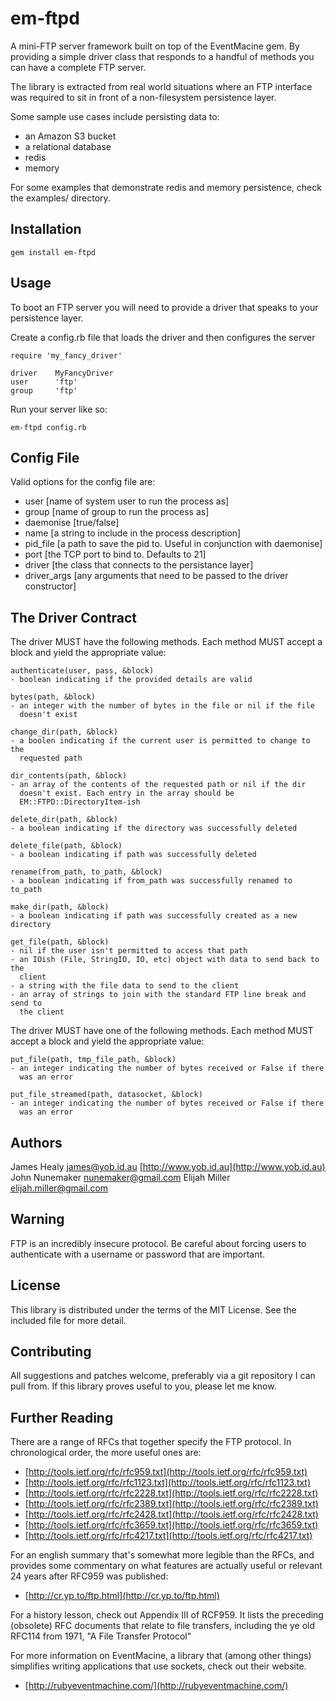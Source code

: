 # em-ftpd

A mini-FTP server framework built on top of the EventMacine gem. By providing a
simple driver class that responds to a handful of methods you can have a
complete FTP server.

The library is extracted from real world situations where an FTP interface was
required to sit in front of a non-filesystem persistence layer.

Some sample use cases include persisting data to:

* an Amazon S3 bucket
* a relational database
* redis
* memory

For some examples that demonstrate redis and memory persistence, check the
examples/ directory.

## Installation

    gem install em-ftpd

## Usage

To boot an FTP server you will need to provide a driver that speaks to your
persistence layer.

Create a config.rb file that loads the driver and then configures the server

    require 'my_fancy_driver'

    driver    MyFancyDriver
    user      'ftp'
    group     'ftp'

Run your server like so:

    em-ftpd config.rb

## Config File

Valid options for the config file are:

* user        [name of system user to run the process as]
* group       [name of group to run the process as]
* daemonise   [true/false]
* name        [a string to include in the process description]
* pid_file    [a path to save the pid to. Useful in conjunction with daemonise]
* port        [the TCP port to bind to. Defaults to 21]
* driver      [the class that connects to the persistance layer]
* driver_args [any arguments that need to be passed to the driver constructor]

## The Driver Contract

The driver MUST have the following methods. Each method MUST accept a block and
yield the appropriate value:

    authenticate(user, pass, &block)
    - boolean indicating if the provided details are valid

    bytes(path, &block)
    - an integer with the number of bytes in the file or nil if the file
      doesn't exist

    change_dir(path, &block)
    - a boolen indicating if the current user is permitted to change to the
      requested path

    dir_contents(path, &block)
    - an array of the contents of the requested path or nil if the dir
      doesn't exist. Each entry in the array should be
      EM::FTPD::DirectoryItem-ish

    delete_dir(path, &block)
    - a boolean indicating if the directory was successfully deleted

    delete_file(path, &block)
    - a boolean indicating if path was successfully deleted

    rename(from_path, to_path, &block)
    - a boolean indicating if from_path was successfully renamed to to_path

    make_dir(path, &block)
    - a boolean indicating if path was successfully created as a new directory

    get_file(path, &block)
    - nil if the user isn't permitted to access that path
    - an IOish (File, StringIO, IO, etc) object with data to send back to the
      client
    - a string with the file data to send to the client
    - an array of strings to join with the standard FTP line break and send to
      the client

The driver MUST have one of the following methods. Each method MUST accept a
block and yield the appropriate value:

    put_file(path, tmp_file_path, &block)
    - an integer indicating the number of bytes received or False if there
      was an error

    put_file_streamed(path, datasocket, &block)
    - an integer indicating the number of bytes received or False if there
      was an error

## Authors

James Healy <james@yob.id.au> [http://www.yob.id.au](http://www.yob.id.au)
John Nunemaker <nunemaker@gmail.com>
Elijah Miller <elijah.miller@gmail.com>

## Warning

FTP is an incredibly insecure protocol. Be careful about forcing users to authenticate
with a username or password that are important.

## License

This library is distributed under the terms of the MIT License. See the included file for
more detail.

## Contributing

All suggestions and patches welcome, preferably via a git repository I can pull from.
If this library proves useful to you, please let me know.

## Further Reading

There are a range of RFCs that together specify the FTP protocol. In chronological
order, the more useful ones are:

- [http://tools.ietf.org/rfc/rfc959.txt](http://tools.ietf.org/rfc/rfc959.txt)
- [http://tools.ietf.org/rfc/rfc1123.txt](http://tools.ietf.org/rfc/rfc1123.txt)
- [http://tools.ietf.org/rfc/rfc2228.txt](http://tools.ietf.org/rfc/rfc2228.txt)
- [http://tools.ietf.org/rfc/rfc2389.txt](http://tools.ietf.org/rfc/rfc2389.txt)
- [http://tools.ietf.org/rfc/rfc2428.txt](http://tools.ietf.org/rfc/rfc2428.txt)
- [http://tools.ietf.org/rfc/rfc3659.txt](http://tools.ietf.org/rfc/rfc3659.txt)
- [http://tools.ietf.org/rfc/rfc4217.txt](http://tools.ietf.org/rfc/rfc4217.txt)

For an english summary that's somewhat more legible than the RFCs, and provides
some commentary on what features are actually useful or relevant 24 years after
RFC959 was published:

- [http://cr.yp.to/ftp.html](http://cr.yp.to/ftp.html)

For a history lesson, check out Appendix III of RCF959. It lists the preceding
(obsolete) RFC documents that relate to file transfers, including the ye old
RFC114 from 1971, "A File Transfer Protocol"

For more information on EventMacine, a library that (among other things) simplifies
writing applications that use sockets, check out their website.

- [http://rubyeventmachine.com/](http://rubyeventmachine.com/)
